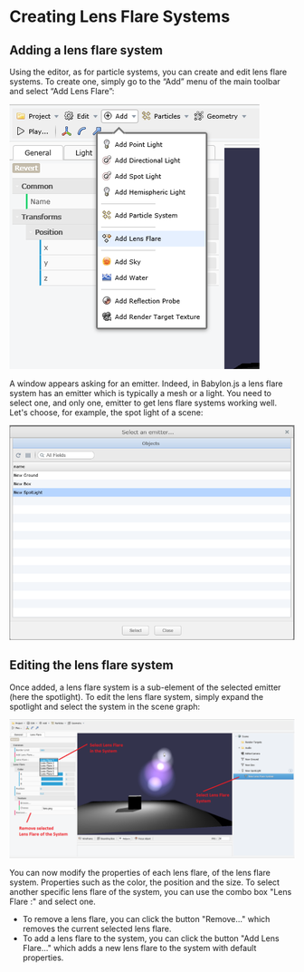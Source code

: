 # Creating Lens Flare Systems

## Adding a lens flare system

Using the editor, as for particle systems, you can create and edit lens flare systems.
To create one, simply go to the “Add” menu of the main toolbar and select “Add Lens Flare”:

![AddLensFlare](/img/extensions/Editor/LensFlares/AddLensFlare.png)

A window appears asking for an emitter. Indeed, in Babylon.js a lens flare system has an emitter which is typically a mesh or a light.
You need to select one, and only one, emitter to get lens flare systems working well. Let's choose, for example, the spot light of a scene:

![SelectEmitter](/img/extensions/Editor/LensFlares/SelectEmitter.png)

## Editing the lens flare system

Once added, a lens flare system is a sub-element of the selected emitter (here the spotlight).
To edit the lens flare system, simply expand the spotlight and select the system in the scene graph:

![EditParticleSystem](/img/extensions/Editor/LensFlares/ConfigureLensFlare.png)

You can now modify the properties of each lens flare, of the lens flare system.
Properties such as the color, the position and the size. To select another specific lens flare of the system, you 
can use the combo box "Lens Flare :" and select one.
* To remove a lens flare, you can click the button "Remove..." which removes the current selected lens flare.
* To add a lens flare to the system, you can click the button "Add Lens Flare..." which adds a new lens flare to the system with default properties.
